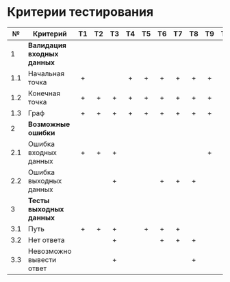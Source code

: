 # Критерии тестирования

| №   | Критерий                     | Т1 | Т2 | Т3 | Т4 | Т5 | Т6 | Т7 | Т8 | Т9 | Т10 | Т11 | Т12 | Т13 |
|-----|------------------------------|:--:|:--:|:--:|:--:|:--:|:--:|:--:|:--:|:--:|:---:|:---:|:---:|:---:|
| 1   | **Валидация входных данных** |    |    |    |    |    |    |    |    |    |     |     |     |     |
| 1.1 | Начальная точка              | +  |    |    | +  | +  | +  | +  | +  | +  |  +  |  +  |  +  |  +  |
| 1.2 | Конечная точка               | +  | +  | +  | +  | +  | +  | +  | +  | +  |  +  |  +  |  +  |  +  |
| 1.3 | Граф                         | +  | +  | +  | +  | +  | +  | +  | +  | +  |  +  |  +  |  +  |  +  |
| 2   | **Возможные ошибки**         |    |    |    |    |    |    |    |    |    |     |     |     |     |
| 2.1 | Ошибка входных данных        | +  | +  | +  |    |    |    |    |    | +  |  +  |  +  |  +  |  +  |
| 2.2 | Ошибка выходных данных       |    |    | +  |    |    | +  | +  | +  |    |     |     |     |     |
| 3   | **Тесты выходных данных**    |    |    |    |    |    |    |    |    |    |     |     |     |     |
| 3.1 | Путь                         | +  | +  | +  |    | +  | +  | +  |    |    |     |     |  +  |     |
| 3.2 | Нет ответа                   |    |    | +  |    |    | +  | +  | +  |    |     |     |     |     |
| 3.3 | Невозможно вывести ответ     |    |    | +  |    |    |    |    | +  |    |     |     |     |     |
